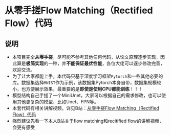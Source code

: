 # 从零手搓Flow Matching（Rectified Flow）代码

## 说明

* 本项目完全**从零手搓**，尽可能不参考其他任何代码，从论文原理逐步实现，因此算是**极简实现**的一种，并**不能保证最优性能**，各位大佬可以逐步修改完善，欢迎交流。
* 为了让大家都能上手，本代码只基于深度学习框架`Pytorch`和一些其他必要的库。数据集选择`MNIST`作为示例，该数据集Pytorch本身自带，数据集规模较小，也方便展示效果，最重要的是**即使是使用CPU都能训练**！！！
* 模型结构自己手搓了一个MiniUnet，大家可以根据自己的需求修改，也可以使用其他更复杂的模型，比如Unet、FPN等。
* 本套代码有相关讲解视频，详见B站：[从零手搓Flow Matching（Rectified Flow）代码](https://www.bilibili.com/video/BV1Q54y1U7Zw)
* 强烈建议先看一下本人B站关于flow matching和recitified flow的讲解视频，会更有感受

